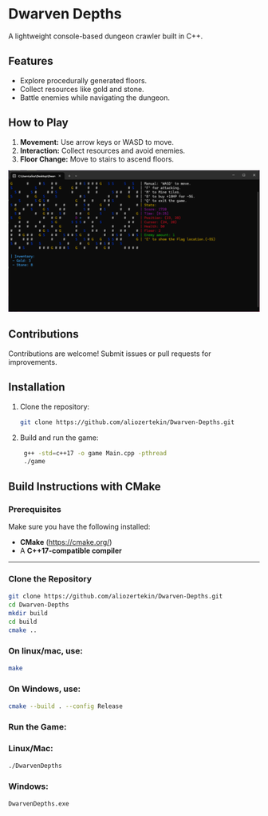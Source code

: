 # Dwarven Depths

A lightweight console-based dungeon crawler built in C++.

## Features
- Explore procedurally generated floors.
- Collect resources like gold and stone.
- Battle enemies while navigating the dungeon.

## How to Play
1. **Movement:** Use arrow keys or WASD to move.
2. **Interaction:** Collect resources and avoid enemies.
3. **Floor Change:** Move to stairs to ascend floors.

![example](image.png)

## Contributions
Contributions are welcome! Submit issues or pull requests for improvements.

## Installation
1. Clone the repository:
   ```bash
   git clone https://github.com/aliozertekin/Dwarven-Depths.git
2. Build and run the game:
   ```bash
    g++ -std=c++17 -o game Main.cpp -pthread
    ./game

## Build Instructions with CMake

### Prerequisites
Make sure you have the following installed:
- **CMake** (https://cmake.org/)
- A **C++17-compatible compiler**

---

### Clone the Repository
```bash
git clone https://github.com/aliozertekin/Dwarven-Depths.git
cd Dwarven-Depths
mkdir build
cd build
cmake ..
```

### On linux/mac, use:
```bash
make
```
### On Windows, use:
```bash
cmake --build . --config Release
```
### Run the Game:
### Linux/Mac:
```bash
./DwarvenDepths
```
### Windows:
```bash
DwarvenDepths.exe
```
